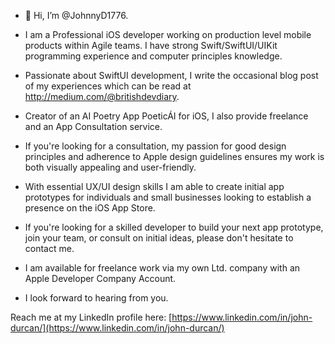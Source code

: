 - 👋 Hi, I’m @JohnnyD1776.

- I am a Professional iOS developer working on production level mobile products within Agile teams. I have strong Swift/SwiftUI/UIKit programming experience and computer principles knowledge.

- Passionate about SwiftUI development, I write the occasional blog post of my experiences which can be read at http://medium.com/@britishdevdiary.

- Creator of an AI Poetry App PoeticÁI for iOS, I also provide freelance and an App Consultation service.

- If you're looking for a consultation, my passion for good design principles and adherence to Apple design guidelines ensures my work is both visually appealing and user-friendly.

- With essential UX/UI design skills I am able to create initial app prototypes for individuals and small businesses looking to establish a presence on the iOS App Store.

- If you're looking for a skilled developer to build your next app prototype, join your team, or consult on initial ideas, please don't hesitate to contact me.

- I am available for freelance work via my own Ltd. company with an Apple Developer Company Account.

- I look forward to hearing from you.

Reach me at my LinkedIn profile here: [https://www.linkedin.com/in/john-durcan/](https://www.linkedin.com/in/john-durcan/)
